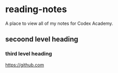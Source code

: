 # reading-notes
A place to view all of my notes for Codex Academy.

## secoond level heading

### third level heading

https://github.com
